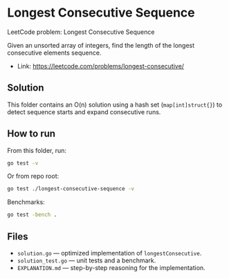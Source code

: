 # Longest Consecutive Sequence

LeetCode problem: Longest Consecutive Sequence

Given an unsorted array of integers, find the length of the longest consecutive elements sequence.

- Link: https://leetcode.com/problems/longest-consecutive/

## Solution
This folder contains an O(n) solution using a hash set (`map[int]struct{}`) to detect sequence starts and expand consecutive runs.

## How to run
From this folder, run:

```bash
go test -v
```

Or from repo root:

```bash
go test ./longest-consecutive-sequence -v
```

Benchmarks:

```bash
go test -bench .
```

## Files
- `solution.go` — optimized implementation of `longestConsecutive`.
- `solution_test.go` — unit tests and a benchmark.
- `EXPLANATION.md` — step-by-step reasoning for the implementation.